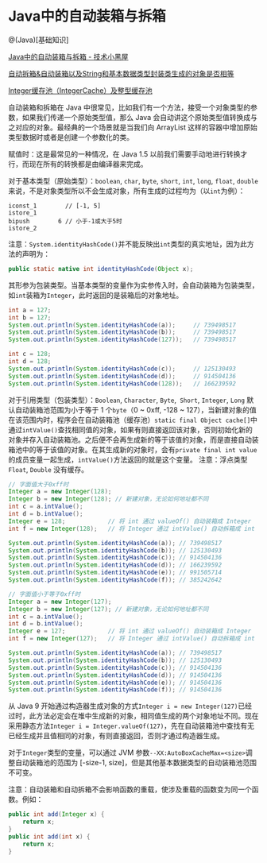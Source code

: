# Java中的自动装箱与拆箱
@(Java)[基础知识]

[Java中的自动装箱与拆箱 - 技术小黑屋](https://droidyue.com/blog/2015/04/07/autoboxing-and-autounboxing-in-java/)

[自动拆箱&自动装箱以及String和基本数据类型封装类生成的对象是否相等](https://blog.csdn.net/u010126792/article/details/61616412)

[Integer缓存池（IntegerCache）及整型缓存池](https://blog.csdn.net/maihilton/article/details/80101497)

自动装箱和拆箱在 Java 中很常见，比如我们有一个方法，接受一个对象类型的参数，如果我们传递一个原始类型值，那么 Java 会自动讲这个原始类型值转换成与之对应的对象。最经典的一个场景就是当我们向 ArrayList 这样的容器中增加原始类型数据时或者是创建一个参数化的类。

赋值时：这是最常见的一种情况，在 Java 1.5 以前我们需要手动地进行转换才行，而现在所有的转换都是由编译器来完成。

对于基本类型（原始类型）：`boolean`, `char`, `byte`, `short`, `int`, `long`, `float`, `double`来说，不是对象类型所以不会生成对象，所有生成的过程均为（以`int`为例）：
```plain
iconst_1 		// [-1, 5] 
istore_1 
bipush        6 // 小于-1或大于5时 
istore_2 
```
注意：`System.identityHashCode()`并不能反映出`int`类型的真实地址，因为此方法的声明为：
```java
public static native int identityHashCode(Object x);
```
其形参为包装类型。当基本类型的变量作为实参传入时，会自动装箱为包装类型，如`int`装箱为`Integer`，此时返回的是装箱后的对象地址。
```java
int a = 127;
int b = 127;
System.out.println(System.identityHashCode(a));		// 739498517
System.out.println(System.identityHashCode(b));		// 739498517
System.out.println(System.identityHashCode(127));	// 739498517

int c = 128;
int d = 128;
System.out.println(System.identityHashCode(c));		// 125130493
System.out.println(System.identityHashCode(d));		// 914504136
System.out.println(System.identityHashCode(128));	// 166239592
```
对于引用类型（包装类型）：`Boolean`, `Character`, `Byte`,` Short`, `Integer`, `Long` 默认自动装箱池范围为小于等于 1 个`byte`（0 ~ 0xff, -128 ~ 127），当新建对象的值在该范围内时，程序会在自动装箱池（缓存池）`static final Object cache[]`中通过`intValue()`查找相同值的对象，如果有则直接返回该对象，否则初始化新的对象并存入自动装箱池。之后便不会再生成新的等于该值的对象，而是直接自动装箱池中的等于该值的对象。在其生成新的对象时，会有`private final int value`的成员变量一起生成，`intValue()`方法返回的就是这个变量。
 注意：浮点类型`Float`, `Double` 没有缓存。
```java
// 字面值大于0xff时
Integer a = new Integer(128);
Integer b = new Integer(128); // 新建对象，无论如何地址都不同
int c = a.intValue();
int d = b.intValue();
Integer e = 128;			// 将 int 通过 valueOf() 自动装箱成 Integer
int f = new Integer(128);	// 将 Integer 通过 intValue() 自动拆箱成 int

System.out.println(System.identityHashCode(a)); // 739498517
System.out.println(System.identityHashCode(b)); // 125130493
System.out.println(System.identityHashCode(c)); // 914504136
System.out.println(System.identityHashCode(d)); // 166239592
System.out.println(System.identityHashCode(e)); // 991505714
System.out.println(System.identityHashCode(f)); // 385242642
```

```java
// 字面值小于等于0xff时
Integer a = new Integer(127);
Integer b = new Integer(127); // 新建对象，无论如何地址都不同
int c = a.intValue();
int d = b.intValue();
Integer e = 127;			// 将 int 通过 valueOf() 自动装箱成 Integer
int f = new Integer(127);	// 将 Integer 通过 intValue() 自动拆箱成 int

System.out.println(System.identityHashCode(a)); // 739498517
System.out.println(System.identityHashCode(b)); // 125130493
System.out.println(System.identityHashCode(c)); // 914504136
System.out.println(System.identityHashCode(d)); // 914504136
System.out.println(System.identityHashCode(e)); // 914504136
System.out.println(System.identityHashCode(f));	// 914504136
```
从 Java 9 开始通过构造器生成对象的方式`Integer i = new Integer(127)`已经过时，此方法必定会在堆中生成新的对象，相同值生成的两个对象地址不同。现在采用静态方法`Integer i = Integer.valueOf(127)`，先在自动装箱池中查找有无已经生成并且值相同的对象，有则直接返回，否则才通过构造器生成。

对于`Integer`类型的变量，可以通过 JVM 参数`--XX:AutoBoxCacheMax=<size>`调整自动装箱池的范围为 [-size-1, size]，但是其他基本数据类型的自动装箱池范围不可变。

注意：自动装箱和自动拆箱不会影响函数的重载，使涉及重载的函数变为同一个函数。例如：
```java
public int add(Integer x) {
	return x;
}
public int add(int x) {
	return x;
}
```